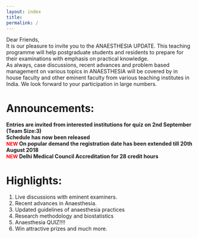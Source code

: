 ```yaml
---
layout: index
title: 
permalink: /
---
```



Dear Friends,  
It is our pleasure to invite you to the ANAESTHESIA UPDATE. This teaching programme will help postgraduate students and
residents to prepare for their examinations with emphasis on practical knowledge.  
As always, case discussions, recent advances and problem based management on various topics in ANAESTHESIA will be covered by in house faculty and other eminent faculty from various teaching institutes in India. We look forward to your participation in large numbers.

# Announcements:
<!-- <marquee direction="up" scrollamount="4"> -->
<div class="marquee">
<p><strong>Entries are invited from interested institutions for quiz on 2nd September (Team Size:3)</strong>
	<br>
	<strong>Schedule has now been released</strong>
	<br>
	<strong><font color="red" size="2">NEW </font>On popular demand the registration date has been extended till 20th August 2018</strong>
	<br>
	<strong><font color="red" size="2">NEW </font>Delhi Medical Council Accreditation for 28 credit hours</strong></p>

</div>
<!-- </marquee> -->

# Highlights:
1. Live discussions with eminent examiners.
2. Recent advances in Anaesthesia.
3. Updated guidelines of anaesthesia practices
4. Research methodology and biostatistics
5. Anaesthesia QUIZ!!!!
6. Win attractive prizes and much more.




